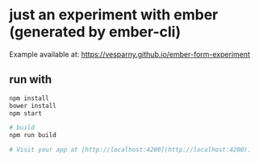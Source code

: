 # just an experiment with ember (generated by ember-cli)

Example available at:
https://vesparny.github.io/ember-form-experiment

## run with

```bash
npm install
bower install
npm start

# build
npm run build

# Visit your app at [http://localhost:4200](http://localhost:4200).
```
